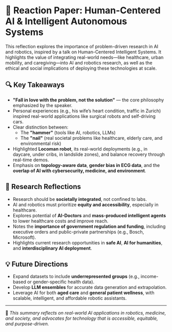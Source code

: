 # 🤖 Reaction Paper: Human-Centered AI & Intelligent Autonomous Systems

This reflection explores the importance of problem-driven research in AI and robotics, inspired by a talk on Human-Centered Intelligent Systems. It highlights the value of integrating real-world needs—like healthcare, urban mobility, and caregiving—into AI and robotics research, as well as the ethical and social implications of deploying these technologies at scale.

## 🔍 Key Takeaways

- **"Fall in love with the problem, not the solution"** — the core philosophy emphasized by the speaker.
- Personal experiences (e.g., his wife’s heart condition, traffic in Zurich) inspired real-world applications like surgical robots and self-driving cars.
- Clear distinction between:
  - The **"hammer"** (tools like AI, robotics, LLMs)
  - The **"nail"** (real societal problems like healthcare, elderly care, and environmental risk)
- Highlighted **Locoman robot**, its real-world deployments (e.g., in daycare, under cribs, in landslide zones), and balance recovery through real-time demos.
- Emphasis on **topology-aware data**, **gender bias in ECG data**, and the **overlap of AI with cybersecurity, medicine, and environment**.

## 🧠 Research Reflections

- Research should be **societally integrated**, not confined to labs.
- AI and robotics must prioritize **equity and accessibility**, especially in healthcare.
- Explores potential of **AI-Doctors** and **mass-produced intelligent agents** to lower healthcare costs and improve reach.
- Notes the **importance of government regulation and funding**, including executive orders and public-private partnerships (e.g., Bosch, Microsoft).
- Highlights current research opportunities in **safe AI**, **AI for humanities**, and **interdisciplinary AI deployment**.

## 💡 Future Directions

- Expand datasets to include **underrepresented groups** (e.g., income-based or gender-specific health data).
- Develop **LLM ensembles** for accurate data generation and extrapolation.
- Leverage AI for both **aged care** and **general patient wellness**, with scalable, intelligent, and affordable robotic assistants.

---

📘 *This summary reflects on real-world AI applications in robotics, medicine, and society, and advocates for technology that is accessible, equitable, and purpose-driven.*
